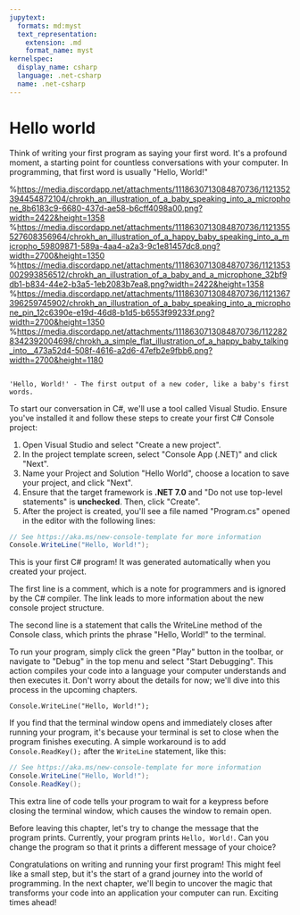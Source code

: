 ```yaml
---
jupytext:
  formats: md:myst
  text_representation:
    extension: .md
    format_name: myst
kernelspec:
  display_name: csharp
  language: .net-csharp
  name: .net-csharp
---
```


# Hello world

Think of writing your first program as saying your first word. It's a profound moment, a starting point for countless conversations with your computer. In programming, that first word is usually "Hello, World!"

%https://media.discordapp.net/attachments/1118630713084870736/1121352394454872104/chrokh_an_illustration_of_a_baby_speaking_into_a_microphone_8b6183c9-6680-437d-ae58-b6cff4098a00.png?width=2422&height=1358
%https://media.discordapp.net/attachments/1118630713084870736/1121355527608356964/chrokh_an_illustration_of_a_happy_baby_speaking_into_a_micropho_59809871-589a-4aa4-a2a3-9c1e81457dc8.png?width=2700&height=1350
%https://media.discordapp.net/attachments/1118630713084870736/1121353002993856512/chrokh_an_illustration_of_a_baby_and_a_microphone_32bf9db1-b834-44e2-b3a5-1eb2083b7ea8.png?width=2422&height=1358
%https://media.discordapp.net/attachments/1118630713084870736/1121367396259745902/chrokh_an_illustration_of_a_baby_speaking_into_a_microphone_pin_12c6390e-e19d-46d8-b1d5-b6553f99233f.png?width=2700&height=1350
%https://media.discordapp.net/attachments/1118630713084870736/1122828342392004698/chrokh_a_simple_flat_illustration_of_a_happy_baby_talking_into__473a52d4-508f-4616-a2d6-47efb2e9fbb6.png?width=2700&height=1180

```{figure} https://media.discordapp.net/attachments/1118630713084870736/1121391240424980601/chrokh_an_oil_painting_of_a_baby_speaking_into_a_microphone_exp_d3b27104-696c-4f67-b482-463f4c387e2e.png

'Hello, World!' - The first output of a new coder, like a baby's first words.
```

To start our conversation in C#, we'll use a tool called Visual Studio. Ensure you've installed it and follow these steps to create your first C# Console project:

1. Open Visual Studio and select "Create a new project".
1. In the project template screen, select "Console App (.NET)" and click "Next".
1. Name your Project and Solution "Hello World", choose a location to save your project, and click "Next".
1. Ensure that the target framework is **.NET 7.0** and "Do not use top-level statements" is **unchecked**. Then, click "Create".
1. After the project is created, you'll see a file named "Program.cs" opened in the editor with the following lines:

```csharp
// See https://aka.ms/new-console-template for more information
Console.WriteLine("Hello, World!");
```

This is your first C# program! It was generated automatically when you created your project.

The first line is a comment, which is a note for programmers and is ignored by the C# compiler. The link leads to more information about the new console project structure.

The second line is a statement that calls the WriteLine method of the Console class, which prints the phrase "Hello, World!" to the terminal.

To run your program, simply click the green "Play" button in the toolbar, or navigate to "Debug" in the top menu and select "Start Debugging". This action compiles your code into a language your computer understands and then executes it. Don't worry about the details for now; we'll dive into this process in the upcoming chapters.

```{code-cell} csharp
Console.WriteLine("Hello, World!");
```

If you find that the terminal window opens and immediately closes after running your program, it's because your terminal is set to close when the program finishes executing. A simple workaround is to add `Console.ReadKey();` after the `WriteLine` statement, like this:

```csharp
// See https://aka.ms/new-console-template for more information
Console.WriteLine("Hello, World!");
Console.ReadKey();
```

This extra line of code tells your program to wait for a keypress before closing the terminal window, which causes the window to remain open.

Before leaving this chapter, let's try to change the message that the program prints. Currently, your program prints `Hello, World!`. Can you change the program so that it prints a different message of your choice?

Congratulations on writing and running your first program! This might feel like a small step, but it's the start of a grand journey into the world of programming. In the next chapter, we'll begin to uncover the magic that transforms your code into an application your computer can run. Exciting times ahead!
